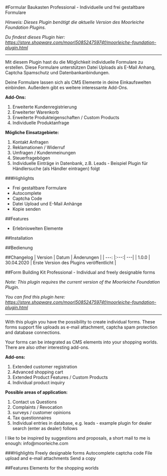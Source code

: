 #Formular Baukasten Professional - Individuelle und frei gestaltbare Formulare

_Hinweis: Dieses Plugin benötigt die aktuelle Version des Moorleiche Foundation Plugins._

_Du findest dieses Plugin hier: https://store.shopware.com/moorl50852475974f/moorleiche-foundation-plugin.html_

---

Mit diesem Plugin hast du die Möglichkeit individuelle Formulare zu erstellen. Diese Formulare unterstützen Datei Uploads als E-Mail Anhang, Captcha Spamschutz und Datenbankanbindungen.

Deine Formulare lassen sich als CMS Elemente in deine Einkaufswelten einbinden. Außerdem gibt es weitere interessante Add-Ons.

**Add-Ons:**
1. Erweiterte Kundenregistrierung
2. Erweiterter Warenkorb
3. Erweiterte Produkteigenschaften / Custom Products
4. Individuelle Produktanfrage

**Mögliche Einsatzgebiete:**
1. Kontakt Anfragen
2. Reklamationen / Widerruf
3. Umfragen / Kundenmeinungen
4. Steuerfragebögen
5. Individuelle Einträge in Datenbank, z.B. Leads - Beispiel Plugin für Händlersuche (als Händler eintragen) folgt

###Highlights
- Frei gestaltbare Formulare
- Autocomplete
- Captcha Code
- Datei Upload und E-Mail Anhänge
- Kopie senden

##Features
- Erlebniswelten Elemente

##Installation


##Bedienung

##Changelog
| Version | Datum | Änderungen |
| ---: |:---:| ---|
| 1.0.0 | 30.04.2020 | Erste Version des Plugins veröffentlicht |


##Form Building Kit Professional - Individual and freely designable forms

_Note: This plugin requires the current version of the Moorleiche Foundation Plugin._

_You can find this plugin here: https://store.shopware.com/moorl50852475974f/moorleiche-foundation-plugin.html_

---

With this plugin you have the possibility to create individual forms. 
These forms support file uploads as e-mail attachment, captcha spam protection and database connections.

Your forms can be integrated as CMS elements into your shopping worlds. 
There are also other interesting add-ons.

**Add-ons:**
1. Extended customer registration
2. Advanced shopping cart
3. Extended Product Features / Custom Products
4. Individual product inquiry

**Possible areas of application:**
1. Contact us Questions
2. Complaints / Revocation
3. surveys / customer opinions
4. Tax questionnaires
5. Individual entries in database, e.g. leads - example plugin for dealer search (enter as dealer) follows


<p>I like to be inspired by suggestions and proposals, a short mail to me is enough: info@moorleiche.com</p>

###Highlights
Freely designable forms
Autocomplete
captcha code
File upload and e-mail attachments
Send a copy

##Features
Elements for the shopping worlds
